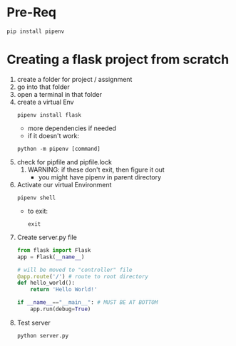 # Pre-Req
```
pip install pipenv
```
# Creating a flask project from scratch

1. create a folder for project / assignment
2. go into that folder
3. open a terminal in that folder
4. create a virtual Env
    ```
    pipenv install flask
    ```
    - more dependencies if needed
    - if it doesn't work:
    ```
    python -m pipenv [command]
    ```
5. check for pipfile and pipfile.lock
    1. WARNING: if these don't exit, then figure it out
        - you might have pipenv in parent directory
6. Activate our virtual Environment
    ```
    pipenv shell
    ```
    - to exit:
        ```
        exit
        ```
7. Create server.py file
    ```py
    from flask import Flask
    app = Flask(__name__)

    # will be moved to "controller" file
    @app.route('/') # route to root directory
    def hello_world():
        return 'Hello World!'

    if __name__=="__main__": # MUST BE AT BOTTOM
        app.run(debug=True)
    ```
8. Test server
    ```
    python server.py
    ```